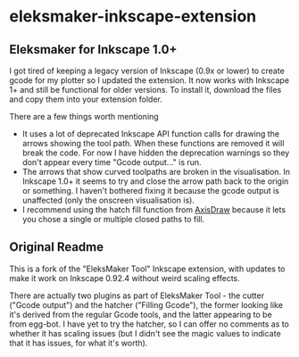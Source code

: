 # eleksmaker-inkscape-extension

## Eleksmaker for Inkscape 1.0+ 
I got tired of keeping a legacy version of Inkscape (0.9x or lower) to create gcode for my plotter so I updated the extension. It now works with Inkscape 1+ and still be functional for older versions. To install it, download the files and copy them into your extension folder.

There are a few things worth mentioning
- It uses a lot of deprecated Inkscape API function calls for drawing the arrows showing the tool path. When these functions are removed it will break the code. For now I have hidden the deprecation warnings so they don't appear every time "Gcode output..." is run.
- The arrows that show curved toolpaths are broken in the visualisation. In Inkscape 1.0+ it seems to try and close the arrow path back to the origin or something. I haven't bothered fixing it because the gcode output is unaffected (only the onscreen visualisation is).
- I recommend using the hatch fill function from [AxisDraw](https://wiki.evilmadscientist.com/Axidraw_Software_Installation) because it lets you chose a single or multiple closed paths to fill.

## Original Readme
This is a fork of the "EleksMaker Tool" Inkscape extension, with updates
to make it work on Inkscape 0.92.4 without weird scaling effects.

There are actually two plugins as part of EleksMaker Tool - the cutter
("Gcode output") and the hatcher ("Filling Gcode"), the former looking
like it's derived from the regular Gcode tools, and the latter appearing
to be from egg-bot. I have yet to try the hatcher, so I can offer no
comments as to whether it has scaling issues (but I didn't see the magic
values to indicate that it has issues, for what it's worth).

